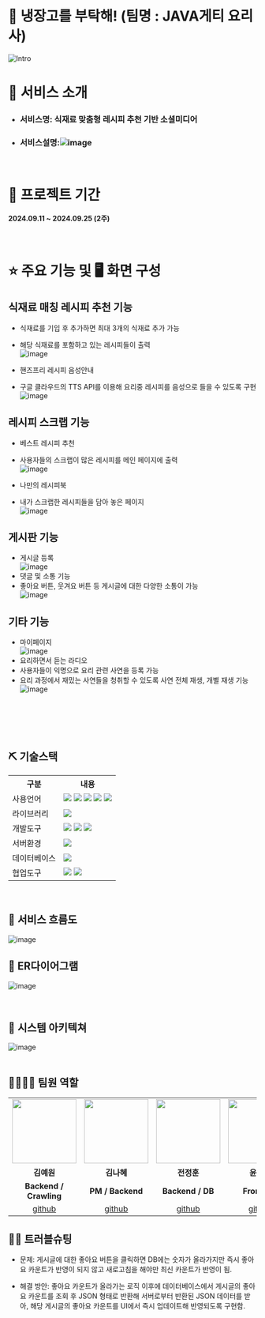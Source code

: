 # 🍴 냉장고를 부탁해! (팀명 : JAVA게티 요리사)
![Intro](https://github.com/user-attachments/assets/7c584a6f-eb55-4f5b-91a2-6989ad2aebc0)

# 👀 서비스 소개
* ### 서비스명: 식재료 맞춤형 레시피 추천 기반 소셜미디어
* ### 서비스설명:![image](https://github.com/user-attachments/assets/8d03c74b-29e7-4c8a-8c1c-b736f7540052)

<br>

# 📅 프로젝트 기간
#### 2024.09.11 ~ 2024.09.25 (2주)
<br>


# ⭐ 주요 기능 및 🖥 화면 구성

## 식재료 매칭 레시피 추천 기능
* 식재료를 기입 후 추가하면 최대 3개의 식재료 추가 가능
* 해당 식재료를 포함하고 있는 레시피들이 출력
  <br>
![image](https://github.com/user-attachments/assets/030cfbea-d678-49d5-8e8f-5e946ffa9a0f)

* 핸즈프리 레시피 음성안내
* 구글 클라우드의 TTS API를 이용해 요리중 레시피를 음성으로 들을 수 있도록 구현
  <br>
![image](https://github.com/user-attachments/assets/53c92a7f-760b-40dd-b188-5988ef322d6e)


## 레시피 스크랩 기능
* 베스트 레시피 추천
* 사용자들의 스크랩이 많은 레시피를 메인 페이지에 출력
  <br>
![image](https://github.com/user-attachments/assets/4a29335f-608b-4832-9c28-e0c910805a33) 

* 나만의 레시피북
* 내가 스크랩한 레시피들을 담아 놓은 페이지
  <br>
![image](https://github.com/user-attachments/assets/c5230549-a7b6-40cc-85b5-cc45e2f3548c)


## 게시판 기능
* 게시글 등록
  <br>
![image](https://github.com/user-attachments/assets/097819f0-3b17-412e-8273-6cc4253f98c7)
* 댓글 및 소통 기능
* 좋아요 버튼, 웃겨요 버튼 등 게시글에 대한 다양한 소통이 가능
  <br>
![image](https://github.com/user-attachments/assets/e3fbebc6-5a2f-461c-9dcc-4224431fa13d)

## 기타 기능
* 마이페이지
  <br>
![image](https://github.com/user-attachments/assets/9fe07b2b-97ba-4ada-bb7b-00eff52aa701)
* 요리하면서 듣는 라디오
* 사용자들이 익명으로 요리 관련 사연을 등록 가능
* 요리 과정에서 재밌는 사연들을 청취할 수 있도록 사연 전체 재생, 개별 재생 기능
  <br>
![image](https://github.com/user-attachments/assets/b18cbebd-7bc4-48bf-983d-bfad75a98d58)


<br>
<br>
<br>
<br>


## ⛏ 기술스택

<table>
    <tr>
        <th>구분</th>
        <th>내용</th>
    </tr>
    <tr>
        <td>사용언어</td>
        <td>
            <img src="https://img.shields.io/badge/Java-007396?style=for-the-badge&logo=java&logoColor=white"/>
            <img src="https://img.shields.io/badge/HTML5-E34F26?style=for-the-badge&logo=HTML5&logoColor=white"/>
            <img src="https://img.shields.io/badge/CSS3-1572B6?style=for-the-badge&logo=CSS3&logoColor=white"/>
            <img src="https://img.shields.io/badge/JavaScript-F7DF1E?style=for-the-badge&logo=JavaScript&logoColor=white"/>
            <img src="https://img.shields.io/badge/python-3776AB?style=for-the-badge&logo=python&logoColor=white"/>
        </td>
    </tr>
    <tr>
        <td>라이브러리</td>
        <td>
          <img src="https://img.shields.io/badge/Google Cloud-4285F4?style=for-the-badge&logo=Google Cloud&logoColor=white">
        </td>
    </tr>
    <tr>
        <td>개발도구</td>
        <td>
            <img src="https://img.shields.io/badge/Eclipse-2C2255?style=for-the-badge&logo=Eclipse&logoColor=white"/>
            <img src="https://img.shields.io/badge/VSCode-007ACC?style=for-the-badge&logo=VisualStudioCode&logoColor=white"/>
            <img src="https://img.shields.io/badge/jupyter-F37626?style=for-the-badge&logo=jupyter&logoColor=white"/>
        </td>
    </tr>
    <tr>
        <td>서버환경</td>
        <td>
            <img src="https://img.shields.io/badge/Apache Tomcat-D22128?style=for-the-badge&logo=Apache Tomcat&logoColor=white"/>
        </td>
    </tr>
    <tr>
        <td>데이터베이스</td>
        <td>
            <img src="https://img.shields.io/badge/mysql-4479A1?style=for-the-badge&logo=mysql&logoColor=white"> 
        </td>
    </tr>
    <tr>
        <td>협업도구</td>
        <td>
            <img src="https://img.shields.io/badge/Git-F05032?style=for-the-badge&logo=Git&logoColor=white"/>
            <img src="https://img.shields.io/badge/GitHub-181717?style=for-the-badge&logo=GitHub&logoColor=white"/>
        </td>
    </tr>
</table>

<br>

## 📌 서비스 흐름도
![image](https://github.com/user-attachments/assets/de0e8f25-ee90-4c1d-a9fe-bd4b7f6eb48c) 
<br>
## 📌 ER다이어그램
![image](https://github.com/user-attachments/assets/63293e34-725d-481c-8c48-2eca52e425c9)

<br>

## 📌 시스템 아키텍쳐

![image](https://github.com/user-attachments/assets/bd275503-df9a-49c7-9a7c-0b66b5002eb5)
<br>
<br>
## 👨‍👩‍👦‍👦 팀원 역할
<table>
  <tr>
    <td align="center"><img src="https://i.namu.wiki/i/a5QpSbzZ5AWsuwcwiTaclCel8slMLZxYOpg3K97dct-fbrnxfSq00Z7CP7aLUNeapp1bW8TjQhdx7-i_EoDoB8mkmJq2G-9VkiD-WWw1ljN1_5bvrrHrLSbnhsPbQ70za4FLt8isRncXA4OtYnoGOg.webp" width="130" height="130"/></td>
    <td align="center"><img src="https://i.namu.wiki/i/cIjZ9AS062NFC_pKl7lnECDfS-LsNdNAVAhrxCr5XgGSYcsQp5Q3YfCEvcVMdYi8bpORDfYBBsbdrFUvnXGYF8eDKdk2p4i0GSh41Uk_efxQ13sskGg3MLaLh02x11_WUnFVK82bwBdlBfpI_Up0WA.webp" width="130" height="130"/></td>
    <td align="center"><img src="https://i.namu.wiki/i/S56rJQsyao9CHi-qQFQCVs5VBShM4vl1GyZaj0-zIT8cf7mV7ECfbr44OIRefJegqolX9VDevktgTN_-XaNPMGuBjFLeKUJt7DJ-NyQ9b8c8MvqS1xrfihknFFGYg2wQIrKujlNQtvUrhzh8JEZ08Q.webp" width="130" height="130"/></td>
    <td align="center"><img src="https://i.namu.wiki/i/gnZYHn5KcJnjMJMyGE9H2QDSSymaIr7_HrYxccBeifxtTp6GN1LVTbxxtAN68qMNJmCAqM4NoeXX3rEjzxWKXjJIHz0sewEqx83vJsJ6qm4OMdVaE_ss33fz_8QFQTFWvh8WlqzsHGEXfTsJymDwxQ.webp" width="130" height="130"/></td>
  </tr>
  <tr>
    <td align="center"><strong>김예원</strong></td>
    <td align="center"><strong>김나혜</strong></td>
    <td align="center"><strong>전정훈</strong></td>
    <td align="center"><strong>윤한빛</strong></td>
  </tr>
  <tr>
    <td align="center"><b>Backend / Crawling</b></td>
    <td align="center"><b>PM / Backend</b></td>
    <td align="center"><b>Backend / DB</b></td>
    <td align="center"><b>Frontend</b></td>
  </tr>
  <tr>
    <td align="center"><a href="https://github.com/happycat139" target='_blank'>github</a></td>
    <td align="center"><a href="https://github.com/Vicky0729" target='_blank'>github</a></td>
    <td align="center"><a href="https://github.com/jjeonghun" target='_blank'>github</a></td>
    <td align="center"><a href="#" target='_blank'>github</a></td>
  </tr>
</table>


## 🤾‍♂️ 트러블슈팅

* 문제:
  게시글에 대한 좋아요 버튼을 클릭하면 DB에는 숫자가 올라가지만 즉시 좋아요 카운트가 반영이 되지 않고 새로고침을 해야만 최신 카운트가 반영이 됨.
  
* 해결 방안:
  좋아요 카운트가 올라가는 로직 이후에 데이터베이스에서 게시글의 좋아요 카운트를 조회 후 JSON 형태로 반환해 서버로부터 반환된 JSON 데이터를 받아, 해당 게시글의 좋아요 카운트를 UI에서 즉시 업데이트해 반영되도록 구현함.






